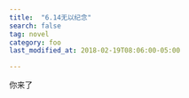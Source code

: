 ```yaml
---
title:  "6.14无以纪念"
search: false
tag: novel
category: foo
last_modified_at: 2018-02-19T08:06:00-05:00

---
```




你来了